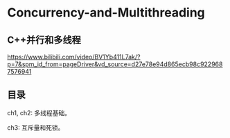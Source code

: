 # Concurrency-and-Multithreading
## C++并行和多线程

https://www.bilibili.com/video/BV1Yb411L7ak/?p=7&spm_id_from=pageDriver&vd_source=d27e78e94d865ecb98c9229687576941

## 目录

ch1, ch2: 多线程基础。

ch3: 互斥量和死锁。